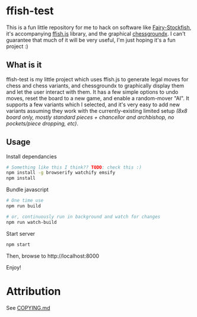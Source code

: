 # ffish-test

This is a fun little repository for me to hack on software like [Fairy-Stockfish](https://github.com/ianfab/Fairy-Stockfish), it's accompanying [ffish.js](https://www.npmjs.com/package/ffish-es6) library, and the graphical [chessgroundx](https://github.com/gbtami/chessgroundx). I can't guarantee that much of it will be very useful, I'm just hoping it's a fun project :)

## What is it

ffish-test is my little project which uses ffish.js to generate legal moves for chess and chess variants, and chessgroundx to graphically display them and let the user interact with them. It has a few simple options to undo moves, reset the board to a new game, and enable a random-mover "AI". It supports a few variants which I selected, and it's very easy to add new variants assuming they work with the currently-existing limited setup _(8x8 board only, mostly standard pieces + chancellor and archbishop, no pockets/piece dropping, etc)_.

## Usage

Install dependancies

```bash
# Something like this I think?? TODO: check this :)
npm install -g browserify watchify emsify
npm install
```

Bundle javascript

```bash
# One time use
npm run build

# or, continuously run in background and watch for changes
npm run watch-build
```

Start server

```bash
npm start
```

Then, browse to http://localhost:8000

Enjoy!

# Attribution

See [COPYING.md](COPYING.md)